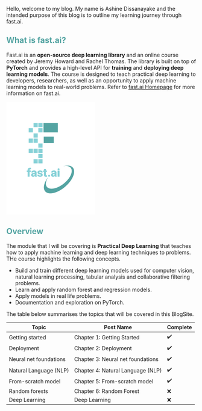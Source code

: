 Hello, welcome to my blog. My name is Ashine Dissanayake and the intended purpose of this blog is to outline my learning journey through fast.ai. 

## <span style="color: rgb(84, 164, 162)">What is fast.ai?</span>
Fast.ai is an **open-source deep learning library** and an online course created by Jeremy Howard and Rachel Thomas. The library is built on top of **PyTorch** and provides a high-level API for **training** and **deploying deep learning models**. The course is designed to teach practical deep learning to developers, researchers, as well as an opportunity to apply machine learning models to real-world problems. Refer to [fast.ai Homepage](https://www.fast.ai) for more information on fast.ai. 

![Image of fast.ai logo](images/logo.png)

## <span style="color: rgb(84, 164, 162)">Overview</span> 
The module that I will be covering is **Practical Deep Learning** that teaches how to apply machine learning and deep learning techniques to problems. THe course highlights the following concepts. 
<ul>
  <li>Build and train different deep learning models used for computer vision, natural learning processing, tabular analysis and collaborative filtering problems. </li>
  <li>Learn and apply random forest and regression models. </li>
  <li>Apply models in real life problems. </li>
  <li>Documentation and exploration on PyTorch. </li>
</ul>

The table below summarises the topics that will be covered in this BlogSite.

| Topic | Post Name | Complete |
| ------ | -------- | ------- |
| Getting started | Chapter 1: Getting Started | ✔️ |
| Deployment | Chapter 2: Deployment | ✔️ |
| Neural net foundations | Chapter 3: Neural net foundations | ✔️ |
| Natural Language (NLP) | Chapter 4: Natural Language (NLP) | ✔️ |
| From-scratch model | Chapter 5: From-scratch model | ✔️ |
| Random forests | Chapter 6: Random Forest | ❌ |
| Deep Learning | Deep Learning | ❌ |
